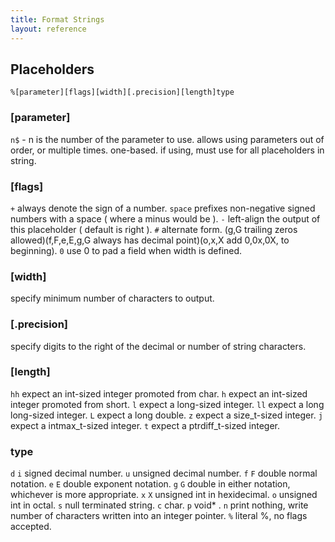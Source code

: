 ```yaml
---
title: Format Strings
layout: reference
---
```


## Placeholders
`%[parameter][flags][width][.precision][length]type`

### [parameter]
`n$` - n is the number of the parameter to use. allows using parameters out of order, or multiple times. one-based. if using, must use for all placeholders in string.

### [flags]
`+`     always denote the sign of a number.
`space` prefixes non-negative signed numbers with a space ( where a minus would be ).
`-`     left-align the output of this placeholder ( default is right ).
`#`     alternate form. (g,G trailing zeros allowed)(f,F,e,E,g,G always has decimal point)(o,x,X add 0,0x,0X, to beginning).
`0`     use 0 to pad a field when width is defined.

### [width]
specify minimum number of characters to output.

### [.precision]
specify digits to the right of the decimal or number of string characters.

### [length]
`hh`  expect an int-sized integer promoted from char.
`h`   expect an int-sized integer promoted from short.
`l`   expect a long-sized integer.
`ll`  expect a long long-sized integer.
`L`   expect a long double.
`z`   expect a size_t-sized integer.
`j`   expect a intmax_t-sized integer.
`t`   expect a ptrdiff_t-sized integer.

### type
`d`  `i`  signed decimal number.
`u`    unsigned decimal number.
`f`  `F`  double normal notation.
`e`  `E`  double exponent notation.
`g`  `G`  double in either notation, whichever is more appropriate.
`x`  `X`  unsigned int in hexidecimal.
`o`    unsigned int in octal.
`s`    null terminated string.
`c`    char.
`p`    void* .
`n`    print nothing, write number of characters written into an integer pointer.
`%`    literal %, no flags accepted.
